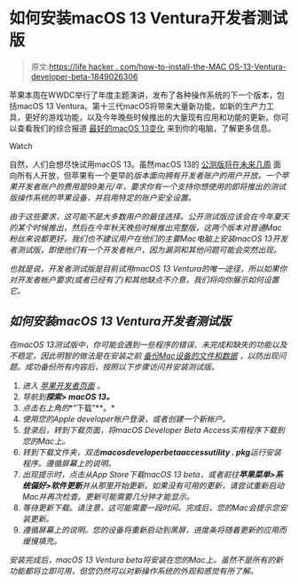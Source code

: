 # 如何安装macOS 13 Ventura开发者测试版

> 原文:[https://life hacker . com/how-to-install-the-MAC OS-13-Ventura-developer-beta-1849026306](https://lifehacker.com/how-to-install-the-macos-13-ventura-developer-beta-1849026306)

苹果本周在WWDC举行了年度主题演讲，发布了各种操作系统的下一个版本，包括macOS 13 Ventura。第十三代macOS将带来大量新功能，如新的生产力工具，更好的游戏功能，以及今年晚些时候推出的大量现有应用和功能的更新。你可以查看我们的综合报道 [最好的macOS 13变化](https://lifehacker.com/the-best-new-macos-ventura-features-coming-to-your-macb-1849027260) 来到你的电脑，了解更多信息。

Watch

自然，人们会想尽快试用macOS 13。虽然macOS 13的 [公测版将在未来几周](https://beta.apple.com/sp/betaprogram) 面向所有人开放，但苹果有一个更早的*版本面向拥有开发者账户的用户开放。一个苹果开发者账户的费用是99美元/年，要求你有一个支持你想使用的即将推出的测试版操作系统的苹果设备，并启用特定的账户安全设置。*

*由于这些要求，这可能不是大多数用户的最佳选择。公开测试版应该会在今年夏天的某个时候推出，然后在今年秋天晚些时候推出完整版，这两个版本对普通Mac粉丝来说都更好。我们也不建议用户在他们的主要Mac电脑上安装macOS 13开发者测试版，即使他们有一个开发者帐户，因为漏洞和其他问题可能会突然出现。*

*也就是说，开发者测试版是目前试用macOS 13 Ventura的唯一途径，所以如果你对开发者帐户要求(或者已经有了)和其他缺点不介意，我们将向你展示如何设置它。*

## *如何安装macOS 13 Ventura开发者测试版*

*在macOS 13测试版中，你可能会遇到一些程序的错误、未完成和缺失的功能以及不稳定，因此明智的做法是在安装之前 [备份Mac设备的文件和数据](https://lifehacker.com/the-five-easiest-ways-to-take-a-complete-backup-of-your-1848778306) ，以防出现问题。成功备份所有内容后，按照以下步骤访问并安装测试版。*

1.  *进入 [苹果开发者页面](https://developer.apple.com) 。*
2.  *导航到**探索> macOS 13。***
3.  *点击右上角的**“下载”**。*
4.  *使用您的Apple developer帐户登录，或者创建一个新帐户。*
5.  *登录后，转到下载页面，将macOS Developer Beta Access实用程序下载到您的Mac上。*
6.  *转到下载文件夹，双击**macosdeveloperbetaaccessutility . pkg**运行安装程序。遵循屏幕上的说明。*
7.  *出现提示时，点击从App Store下载macOS 13 beta，或者前往**苹果菜单>系统偏好>软件更新**并从那里开始更新。如果没有可用的更新，请尝试重新启动Mac并再次检查。更新可能需要几分钟才能显示。*
8.  *等待更新下载。请注意，这可能需要一段时间。完成后，您的Mac会提示您安装更新。*
9.  *遵循屏幕上的说明。您的设备将重新启动到黑屏，进度条将随着更新的应用而缓慢填充。*

*安装完成后，macOS 13 Ventura beta将安装在您的Mac上。虽然不是所有的新功能都将立即可用，但您仍然可以对新操作系统的外观和感觉有所了解。*